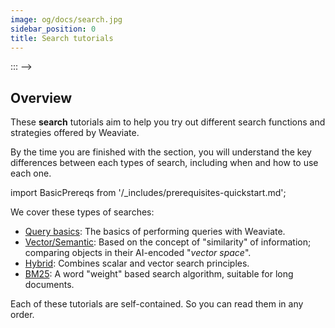 ```yaml
---
image: og/docs/search.jpg
sidebar_position: 0
title: Search tutorials
---
```


<!-- TODO: 完成布局审核后删除解释性标题 -->
<!-- :::caution 正在建设中
各个 "教程" 部分由 Weaviate Docs Classic 中的文档组成，还有一些新的文档。 -->
::: -->

## Overview

These **search** tutorials aim to help you try out different search functions and strategies offered by Weaviate.

By the time you are finished with the section, you will understand the key differences between each types of search, including when and how to use each one.

import BasicPrereqs from '/_includes/prerequisites-quickstart.md';

<BasicPrereqs />

We cover these types of searches:

- [Query basics](./how-to-query-data.md): The basics of performing queries with Weaviate.
- [Vector/Semantic](./how-to-perform-a-semantic-search.md): Based on the concept of "similarity" of information; comparing objects in their AI-encoded "*vector space*".
- [Hybrid](./hybrid-search.md): Combines scalar and vector search principles.
- [BM25](./bm25.md): A word "weight" based search algorithm, suitable for long documents.

Each of these tutorials are self-contained. So you can read them in any order.